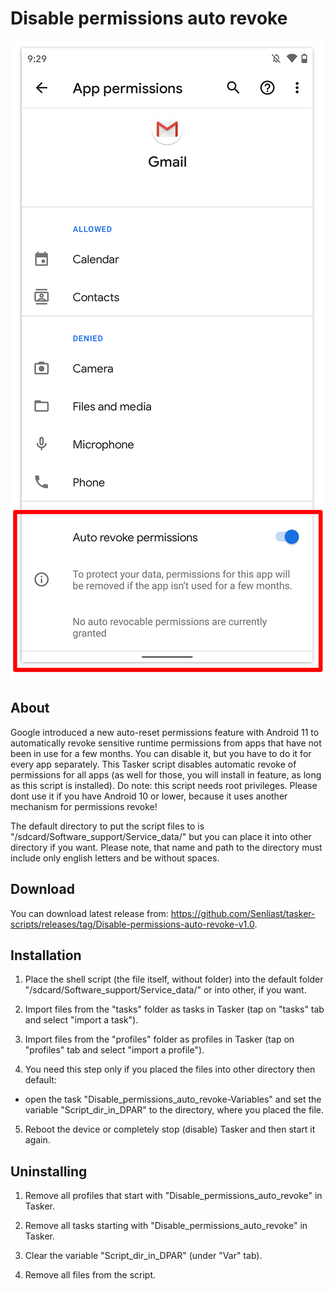 # Disable permissions auto revoke

![Android 11 automatic permissions revoke](https://github.com/Senliast/tasker-scripts/blob/main/Disable_permissions_auto_revoke/docs/android-11-automatic-permissions-revoke.jpg)



## About

Google introduced a new auto-reset permissions feature with Android 11 to automatically revoke sensitive runtime permissions from apps that have not been in use for a few months. You can disable it, but you have to do it for every app separately. This Tasker script disables automatic revoke of permissions for all apps (as well for those, you will install in feature, as long as this script is installed). Do note: this script needs root privileges. Please dont use it if you have Android 10 or lower, because it uses another mechanism for permissions revoke!

The default directory to put the script files to is "/sdcard/Software_support/Service_data/" but you can place it into other directory if you want. Please note, that name and path to the directory must include only english letters and be without spaces.



## Download

You can download latest release from: https://github.com/Senliast/tasker-scripts/releases/tag/Disable-permissions-auto-revoke-v1.0.



## Installation

1. Place the shell script (the file itself, without folder) into the default folder "/sdcard/Software_support/Service_data/" or into other, if you want.

2. Import files from the "tasks" folder as tasks in Tasker (tap on "tasks" tab and select "import a task").

3. Import files from the "profiles" folder as profiles in Tasker (tap on "profiles" tab and select "import a profile").

4. You need this step only if you placed the files into other directory then default:
 - open the task "Disable_permissions_auto_revoke-Variables" and set the variable "Script_dir_in_DPAR" to the directory, where you placed the file.

5. Reboot the device or completely stop (disable) Tasker and then start it again.



## Uninstalling

1. Remove all profiles that start with "Disable_permissions_auto_revoke" in Tasker.

2. Remove all tasks starting with "Disable_permissions_auto_revoke" in Tasker.

3. Clear the variable "Script_dir_in_DPAR" (under "Var" tab).

4. Remove all files from the script.